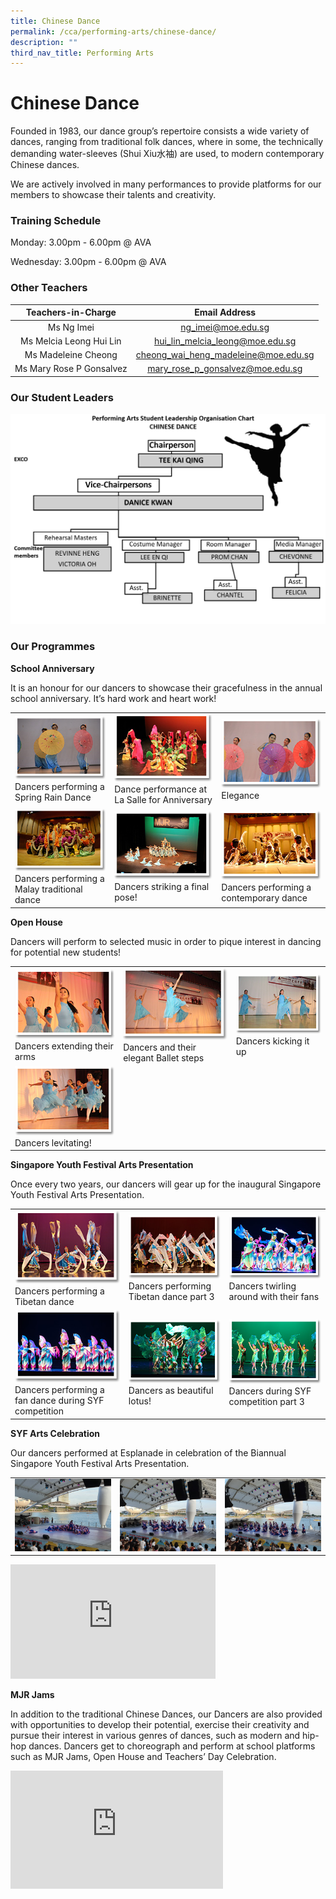 ```yaml
---
title: Chinese Dance
permalink: /cca/performing-arts/chinese-dance/
description: ""
third_nav_title: Performing Arts
---
```

# **Chinese Dance**

Founded in 1983, our dance group’s repertoire consists a wide variety of dances, ranging from traditional folk dances, where in some, the technically demanding water-sleeves (Shui Xiu水袖) are used, to modern contemporary Chinese dances.

We are actively involved in many performances to provide platforms for our members to showcase their talents and creativity.

### **Training Schedule**

Monday: 3.00pm - 6.00pm @ AVA

Wednesday: 3.00pm - 6.00pm @ AVA

### **Other Teachers**

| Teachers-in-Charge        | Email Address                         |
|:--------:|:----------------------:|
|         Ms Ng Imei        |           ng_imei@moe.edu.sg          |
|   Ms Melcia Leong Hui Lin |     hui_lin_melcia_leong@moe.edu.sg   |
|    Ms Madeleine Cheong    | cheong_wai_heng_madeleine@moe.edu.sg  |
| Ms Mary Rose P Gonsalvez  |   mary_rose_p_gonsalvez@moe.edu.sg    |

### **Our Student Leaders**

![](/images/Cca/Chinese%20dance/Student%20Leaders%202021-2022.jpg)

### **Our Programmes**

**School Anniversary**

It is an honour for our dancers to showcase their gracefulness in the annual school anniversary. It’s hard work and heart work!

|   |   |   |
|---|---|---|
|  ![](/images/Cca/Chinese%20dance/chinese_dance01.png)  Dancers performing a Spring Rain Dance  |  ![](/images/Cca/Chinese%20dance/chinese_dance02.png)  Dance performance at La Salle for Anniversary   |  ![](/images/Cca/Chinese%20dance/chinese_dance03.png) Elegance    |
|  ![](/images/Cca/Chinese%20dance/chinese_dance04.png)Dancers performing a Malay traditional dance     |  ![](/images/Cca/Chinese%20dance/chinese_dance05.png) Dancers striking a final pose!    |  ![](/images/Cca/Chinese%20dance/chinese_dance06.png)  Dancers performing a contemporary dance  |

**Open House**


Dancers will perform to selected music in order to pique interest in dancing for potential new students!


|   |   |   |
|---|---|---|
|  ![](/images/Cca/Chinese%20dance/chinese_dance07.png)  Dancers extending their arms   | ![](/images/Cca/Chinese%20dance/chinese_dance08.png) Dancers and their elegant Ballet steps   | ![](/images/Cca/Chinese%20dance/chinese_dance09.png)   Dancers kicking it up  |
|  ![](/images/Cca/Chinese%20dance/chinese_dance10.png)  Dancers levitating!  |   |   |


**Singapore Youth Festival Arts Presentation**

Once every two years, our dancers will gear up for the inaugural Singapore Youth Festival Arts Presentation.

|   |   |   |
|---|---|---|
|  ![](/images/Cca/Chinese%20dance/chinese_dance11.png) Dancers performing a Tibetan dance  |  ![](/images/Cca/Chinese%20dance/chinese_dance12.png) Dancers performing Tibetan dance part 3   | ![](/images/Cca/Chinese%20dance/chinese_dance13.png)    Dancers twirling around with their fans |
| ![](/images/Cca/Chinese%20dance/chinese_dance14.png)  Dancers performing a fan dance during SYF competition   |  ![](/images/Cca/Chinese%20dance/chinese_dance15.png) Dancers as beautiful lotus!  |  ![](/images/Cca/Chinese%20dance/chinese_dance16.png)  Dancers during SYF competition part 3 |



**SYF Arts Celebration**

Our dancers performed at Esplanade in celebration of the Biannual Singapore Youth Festival Arts Presentation.



|   |   |   |
|---|---|---|
|  ![](/images/Cca/Chinese%20dance/SYF%20Celebrate1.jpg) |   ![](/images/Cca/Chinese%20dance/SYF%20Celebrate2.jpg)  |   ![](/images/Cca/Chinese%20dance/SYF%20Celebrate3.jpg) |

<iframe width="328" height="183" src="https://www.youtube.com/embed/-JehWxoDMWU" title="SYF performance" frameborder="0" allow="accelerometer; autoplay; clipboard-write; encrypted-media; gyroscope; picture-in-picture" allowfullscreen></iframe>

**MJR Jams**

In addition to the traditional Chinese Dances, our Dancers are also provided with opportunities to develop their potential, exercise their creativity and pursue their interest in various genres of dances, such as modern and hip-hop dances. Dancers get to choreograph and perform at school platforms such as MJR Jams, Open House and Teachers’ Day Celebration.

<iframe width="340" height="189" src="https://www.youtube.com/embed/mqVFmtrrkzc" title="MJR Jams Trim" frameborder="0" allow="accelerometer; autoplay; clipboard-write; encrypted-media; gyroscope; picture-in-picture" allowfullscreen></iframe>